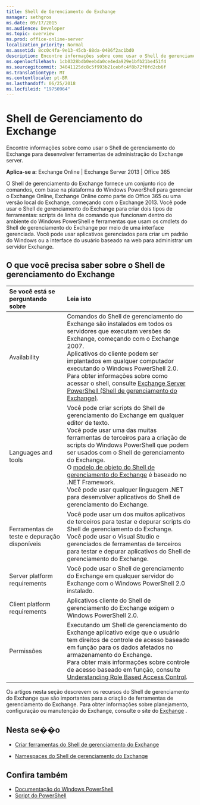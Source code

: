 ```yaml
---
title: Shell de Gerenciamento do Exchange
manager: sethgros
ms.date: 09/17/2015
ms.audience: Developer
ms.topic: overview
ms.prod: office-online-server
localization_priority: Normal
ms.assetid: 8cc0c4fa-9e13-45cb-88da-0486f2ac1bd0
description: Encontre informações sobre como usar o Shell de gerenciamento do Exchange para desenvolver ferramentas de administração do Exchange server.
ms.openlocfilehash: 1cb0328bdb0eebda0ce4eda929e1bfb21be451f4
ms.sourcegitcommit: 34041125dc8c5f993b21cebfc4f8b72f0fd2cb6f
ms.translationtype: MT
ms.contentlocale: pt-BR
ms.lasthandoff: 06/25/2018
ms.locfileid: "19750964"
---
```

# <a name="exchange-management-shell"></a>Shell de Gerenciamento do Exchange

Encontre informações sobre como usar o Shell de gerenciamento do Exchange para desenvolver ferramentas de administração do Exchange server.
  
**Aplica-se a:** Exchange Online | Exchange Server 2013 | Office 365
  
O Shell de gerenciamento do Exchange fornece um conjunto rico de comandos, com base na plataforma do Windows PowerShell para gerenciar o Exchange Online, Exchange Online como parte do Office 365 ou uma versão local do Exchange, começando com o Exchange 2013. Você pode usar o Shell de gerenciamento do Exchange para criar dois tipos de ferramentas: scripts de linha de comando que funcionam dentro do ambiente do Windows PowerShell e ferramentas que usam os cmdlets do Shell de gerenciamento do Exchange por meio de uma interface gerenciada. Você pode usar aplicativos gerenciados para criar um padrão do Windows ou a interface do usuário baseado na web para administrar um servidor Exchange. 
  
## <a name="what-you-need-to-know-about-the-exchange-management-shell"></a>O que você precisa saber sobre o Shell de gerenciamento do Exchange

|Se você está se perguntando sobre|Leia isto|
|:-----|:-----|
|Availability  <br/> |Comandos do Shell de gerenciamento do Exchange são instalados em todos os servidores que executam versões do Exchange, começando com o Exchange 2007.<br/>Aplicativos do cliente podem ser implantados em qualquer computador executando o Windows PowerShell 2.0.<br/> Para obter informações sobre como acessar o shell, consulte [Exchange Server PowerShell (Shell de gerenciamento do Exchange)](https://docs.microsoft.com/en-us/powershell/exchange/exchange-server/exchange-management-shell?view=exchange-ps).  <br/> |
|Languages and tools  <br/> |Você pode criar scripts do Shell de gerenciamento do Exchange em qualquer editor de texto.<br/>Você pode usar uma das muitas ferramentas de terceiros para a criação de scripts do Windows PowerShell que podem ser usados com o Shell de gerenciamento do Exchange.  <br/> O [modelo de objeto do Shell de gerenciamento do Exchange](exchange-management-shell-namespaces.md) é baseado no .NET Framework.<br/>Você pode usar qualquer linguagem .NET para desenvolver aplicativos do Shell de gerenciamento do Exchange.  <br/> |
|Ferramentas de teste e depuração disponíveis  <br/> |Você pode usar um dos muitos aplicativos de terceiros para testar e depurar scripts do Shell de gerenciamento do Exchange.  <br/> Você pode usar o Visual Studio e gerenciados de ferramentas de terceiros para testar e depurar aplicativos do Shell de gerenciamento do Exchange.  <br/> |
|Server platform requirements  <br/> |Você pode usar o Shell de gerenciamento do Exchange em qualquer servidor do Exchange com o Windows PowerShell 2.0 instalado.  <br/> |
|Client platform requirements  <br/> |Aplicativos cliente do Shell de gerenciamento do Exchange exigem o Windows PowerShell 2.0.  <br/> |
|Permissões  <br/> |Executando um Shell de gerenciamento do Exchange aplicativo exige que o usuário tem direitos de controle de acesso baseado em função para os dados afetados no armazenamento do Exchange.<br/>Para obter mais informações sobre controle de acesso baseado em função, consulte [Understanding Role Based Access Control](http://technet.microsoft.com/en-us/library/dd298183.aspx).  <br/> |
   
Os artigos nesta seção descrevem os recursos do Shell de gerenciamento do Exchange que são importantes para a criação de ferramentas de gerenciamento do Exchange. Para obter informações sobre planejamento, configuração ou manutenção do Exchange, consulte o site do [Exchange](https://docs.microsoft.com/en-us/exchange/) .
  
## <a name="in-this-section"></a>Nesta se��o

- [Criar ferramentas do Shell de gerenciamento do Exchange](create-exchange-management-shell-tools.md)
    
- [Namespaces do Shell de gerenciamento do Exchange](exchange-management-shell-namespaces.md)
    
## <a name="see-also"></a>Confira também
  
- [Documentação do Windows PowerShell](https://docs.microsoft.com/en-us/powershell/scripting/getting-started/getting-started-with-windows-powershell?view=powershell-6)
- [Script do PowerShell](https://docs.microsoft.com/en-us/powershell/scripting/powershell-scripting?view=powershell-6)
    


